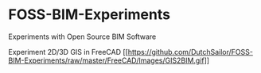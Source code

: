 # FOSS-BIM-Experiments
Experiments with Open Source BIM Software

Experiment 2D/3D GIS in FreeCAD
[[https://github.com/DutchSailor/FOSS-BIM-Experiments/raw/master/FreeCAD/Images/GIS2BIM.gif]]
